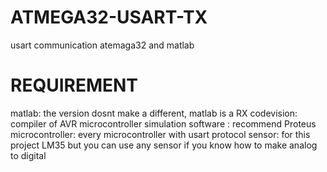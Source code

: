 # ATMEGA32-USART-TX
usart communication atemaga32 and matlab

# REQUIREMENT
matlab: the version dosnt make a different, matlab is a RX
codevision: compiler of AVR microcontroller 
simulation software : recommend Proteus 
microcontroller: every microcontroller with usart protocol
sensor: for this project LM35 but you can use any sensor if you know how to make analog to digital

